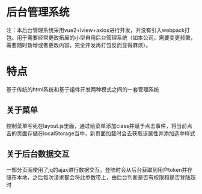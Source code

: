 # 后台管理系统
注：本后台管理系统采用vue2+iview+axios进行开发，并没有引入webpack打包。用于需要经常更改拓展的小型自用后台管理系统（如本公司，需要变更频繁，需要随时新增或者更改内容，完全开发再打包反而显得麻烦）。
# 特点
基于传统的html系统和基于组件开发两种模式之间的一套管理系统
## 关于菜单
控制菜单写死在layout.js里面，通过给菜单添加class并赋予点击事件，将当前点击的页面存储在localStorage当中，新页面加载时会去获取该属性并添加选中样式
## 关于后台数据交互
一部分页面使用了jq的ajax进行数据交互，登陆时会从后台获取到用户token并存储在本地，之后每次请求都会将此参数带上，由后台判断是否有权限和是否登陆超时
